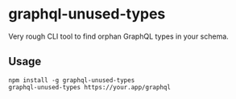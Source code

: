 # graphql-unused-types

Very rough CLI tool to find orphan GraphQL types in your schema.

## Usage

```
npm install -g graphql-unused-types
graphql-unused-types https://your.app/graphql
```
